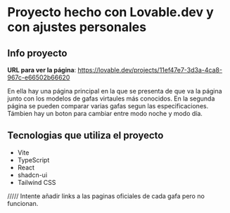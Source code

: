# Proyecto hecho con Lovable.dev y con ajustes personales

## Info proyecto

**URL para ver la página**: https://lovable.dev/projects/11ef47e7-3d3a-4ca8-967c-e66502b66620

En ella hay una página principal en la que se presenta de que va la página junto con los modelos de gafas virtaules más conocidos.
En la segunda página se pueden comparar varias gafas segun las especificaciones.
Támbien hay un boton para cambiar entre modo noche y modo día.

## Tecnologias que utiliza el proyecto

- Vite
- TypeScript
- React
- shadcn-ui
- Tailwind CSS

/////
Intente añadir links a las paginas oficiales de cada gafa pero no funcionan.
